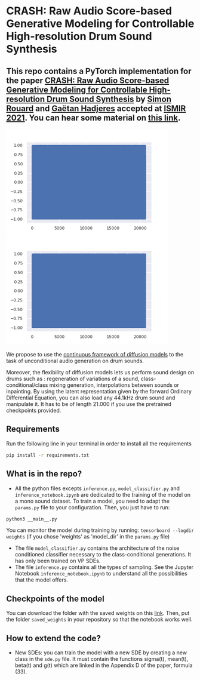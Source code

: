 # CRASH: Raw Audio Score-based Generative Modeling for Controllable High-resolution Drum Sound Synthesis
This repo contains a PyTorch implementation for the paper [CRASH: Raw Audio Score-based Generative Modeling for Controllable High-resolution Drum Sound Synthesis](https://arxiv.org/abs/2106.07431) 
by [Simon Rouard](https://github.com/simonrouard) and [Gaëtan Hadjeres](https://github.com/Ghadjeres) accepted at [ISMIR 2021](https://ismir2021.ismir.net). 
You can hear some material on [this link](https://crash-diffusion.github.io/crash/).
--------------------

![snare_generation](assets/gif_snare.gif) ![kick_generation](assets/kick.gif)



We propose to use the [continuous framework of diffusion models](https://arxiv.org/abs/2011.13456) to the task of unconditional audio generation on drum sounds. 

Moreover, the flexibility of diffusion models lets us perform sound design on drums such as : regeneration of variations of a sound, class-conditional/class mixing 
generation, interpolations between sounds or inpainting. By using the latent representation given by the forward Ordinary Differential Equation, you can also load 
any 44.1kHz drum sound and manipulate it. It has to be of length 21.000 if you use the pretrained checkpoints provided.  


## Requirements
Run the following line in your terminal in order to install all the requirements
```sh
pip install -r requirements.txt
```

## What is in the repo?
* All the python files excepts `inference.py`, `model_classifier.py` and `inference_notebook.ipynb` are dedicated to the training of the model on a mono sound dataset. 
To train a model, you need to adapt the `params.py` file to your configuration. Then, you just have to run:
```sh
python3 __main__.py
```
You can monitor the model during training by running:
`tensorboard --logdir weights` (if you chose 'weights' as 'model_dir' in the `params.py` file)
* The file `model_classifier.py` contains the architecture of the noise conditioned classifier necessary to the class-conditional generations. It has only been trained on VP SDEs.
* The file `inference.py` contains all the types of sampling. See the Jupyter Notebook `inference_notebook.ipynb` to understand all the possibilities that the model offers. 

## Checkpoints of the model

You can download the folder with the saved weights on this [link](https://drive.google.com/drive/folders/1UFVVnTFDmPSdzwuV_1GIVBW4BoJWKaFm?usp=sharing).
Then, put the folder `saved_weights` in your repository so that the notebook works well. 

## How to extend the code?
* New SDEs: you can train the model with a new SDE by creating a new class in the `sde.py` file. It must contain the functions sigma(t), mean(t), beta(t) and g(t) which are linked in the Appendix D of the paper, formula (33). 

